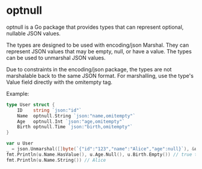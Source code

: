 # optnull

optnull is a Go package that provides types that can represent optional,
nullable JSON values.

The types are designed to be used with encoding/json Marshal. They can
represent JSON values that may be empty, null, or have a value. The types
can be used to unmarshal JSON values.

Due to constraints in the encoding/json package, the types are not
marshalable back to the same JSON format. For marshalling, use the type's
Value field directly with the omitempty tag.

Example:

```go
type User struct {
    ID    string `json:"id"`
    Name  optnull.String `json:"name,omitempty"`
    Age   optnull.Int `json:"age,omitempty"`
    Birth optnull.Time `json:"birth,omitempty"`
}

var u User
_ = json.Unmarshal([]byte(`{"id":"123","name":"Alice","age":null}`), &u)
fmt.Println(u.Name.HasValue(), u.Age.Null(), u.Birth.Empty()) // true true true
fmt.Println(u.Name.String()) // Alice
```

